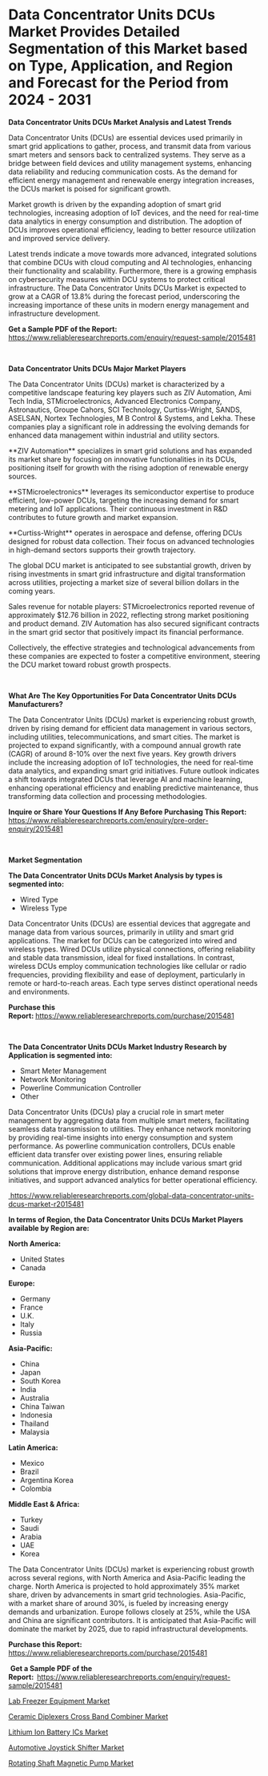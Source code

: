 <p><h1>Data Concentrator Units DCUs Market Provides Detailed Segmentation of this Market based on Type, Application, and Region and Forecast for the Period from 2024 - 2031</h1></p><p><strong>Data Concentrator Units DCUs Market Analysis and Latest Trends</strong></p>
<p><p>Data Concentrator Units (DCUs) are essential devices used primarily in smart grid applications to gather, process, and transmit data from various smart meters and sensors back to centralized systems. They serve as a bridge between field devices and utility management systems, enhancing data reliability and reducing communication costs. As the demand for efficient energy management and renewable energy integration increases, the DCUs market is poised for significant growth.</p><p>Market growth is driven by the expanding adoption of smart grid technologies, increasing adoption of IoT devices, and the need for real-time data analytics in energy consumption and distribution. The adoption of DCUs improves operational efficiency, leading to better resource utilization and improved service delivery. </p><p>Latest trends indicate a move towards more advanced, integrated solutions that combine DCUs with cloud computing and AI technologies, enhancing their functionality and scalability. Furthermore, there is a growing emphasis on cybersecurity measures within DCU systems to protect critical infrastructure. The Data Concentrator Units DCUs Market is expected to grow at a CAGR of 13.8% during the forecast period, underscoring the increasing importance of these units in modern energy management and infrastructure development.</p></p>
<p><strong>Get a Sample PDF of the Report:&nbsp;</strong> <a href="https://www.reliableresearchreports.com/enquiry/request-sample/2015481?utm_campaign=121&utm_medium=2&utm_source=Github&utm_content=ia&utm_term=27102024&utm_id=data-concentrator-units-dcus">https://www.reliableresearchreports.com/enquiry/request-sample/2015481</a></p>
<p>&nbsp;</p>
<p><strong>Data Concentrator Units DCUs Major Market Players</strong></p>
<p><p>The Data Concentrator Units (DCUs) market is characterized by a competitive landscape featuring key players such as ZIV Automation, Ami Tech India, STMicroelectronics, Advanced Electronics Company, Astronautics, Groupe Cahors, SCI Technology, Curtiss-Wright, SANDS, ASELSAN, Nortex Technologies, M B Control & Systems, and Lekha. These companies play a significant role in addressing the evolving demands for enhanced data management within industrial and utility sectors.</p><p>**ZIV Automation** specializes in smart grid solutions and has expanded its market share by focusing on innovative functionalities in its DCUs, positioning itself for growth with the rising adoption of renewable energy sources. </p><p>**STMicroelectronics** leverages its semiconductor expertise to produce efficient, low-power DCUs, targeting the increasing demand for smart metering and IoT applications. Their continuous investment in R&D contributes to future growth and market expansion.</p><p>**Curtiss-Wright** operates in aerospace and defense, offering DCUs designed for robust data collection. Their focus on advanced technologies in high-demand sectors supports their growth trajectory.</p><p>The global DCU market is anticipated to see substantial growth, driven by rising investments in smart grid infrastructure and digital transformation across utilities, projecting a market size of several billion dollars in the coming years. </p><p>Sales revenue for notable players: STMicroelectronics reported revenue of approximately $12.76 billion in 2022, reflecting strong market positioning and product demand. ZIV Automation has also secured significant contracts in the smart grid sector that positively impact its financial performance.</p><p>Collectively, the effective strategies and technological advancements from these companies are expected to foster a competitive environment, steering the DCU market toward robust growth prospects.</p></p>
<p>&nbsp;</p>
<p><strong>What Are The Key Opportunities For Data Concentrator Units DCUs Manufacturers?</strong></p>
<p><p>The Data Concentrator Units (DCUs) market is experiencing robust growth, driven by rising demand for efficient data management in various sectors, including utilities, telecommunications, and smart cities. The market is projected to expand significantly, with a compound annual growth rate (CAGR) of around 8-10% over the next five years. Key growth drivers include the increasing adoption of IoT technologies, the need for real-time data analytics, and expanding smart grid initiatives. Future outlook indicates a shift towards integrated DCUs that leverage AI and machine learning, enhancing operational efficiency and enabling predictive maintenance, thus transforming data collection and processing methodologies.</p></p>
<p><strong>Inquire or Share Your Questions If Any Before Purchasing This Report:</strong> <a href="https://www.reliableresearchreports.com/enquiry/pre-order-enquiry/2015481?utm_campaign=121&utm_medium=2&utm_source=Github&utm_content=ia&utm_term=27102024&utm_id=data-concentrator-units-dcus">https://www.reliableresearchreports.com/enquiry/pre-order-enquiry/2015481</a></p>
<p>&nbsp;</p>
<p><strong>Market Segmentation</strong></p>
<p><strong>The Data Concentrator Units DCUs Market Analysis by types is segmented into:</strong></p>
<p><ul><li>Wired Type</li><li>Wireless Type</li></ul></p>
<p><p>Data Concentrator Units (DCUs) are essential devices that aggregate and manage data from various sources, primarily in utility and smart grid applications. The market for DCUs can be categorized into wired and wireless types. Wired DCUs utilize physical connections, offering reliability and stable data transmission, ideal for fixed installations. In contrast, wireless DCUs employ communication technologies like cellular or radio frequencies, providing flexibility and ease of deployment, particularly in remote or hard-to-reach areas. Each type serves distinct operational needs and environments.</p></p>
<p><strong>Purchase this Report:&nbsp;</strong><a href="https://www.reliableresearchreports.com/purchase/2015481?utm_campaign=121&utm_medium=2&utm_source=Github&utm_content=ia&utm_term=27102024&utm_id=data-concentrator-units-dcus">https://www.reliableresearchreports.com/purchase/2015481</a></p>
<p>&nbsp;</p>
<p><strong>The Data Concentrator Units DCUs Market Industry Research by Application is segmented into:</strong></p>
<p><ul><li>Smart Meter Management</li><li>Network Monitoring</li><li>Powerline Communication Controller</li><li>Other</li></ul></p>
<p><p>Data Concentrator Units (DCUs) play a crucial role in smart meter management by aggregating data from multiple smart meters, facilitating seamless data transmission to utilities. They enhance network monitoring by providing real-time insights into energy consumption and system performance. As powerline communication controllers, DCUs enable efficient data transfer over existing power lines, ensuring reliable communication. Additional applications may include various smart grid solutions that improve energy distribution, enhance demand response initiatives, and support advanced analytics for better operational efficiency.</p></p>
<p><a href="https://www.reliableresearchreports.com/global-data-concentrator-units-dcus-market-r2015481?utm_campaign=121&utm_medium=2&utm_source=Github&utm_content=ia&utm_term=27102024&utm_id=data-concentrator-units-dcus">&nbsp;https://www.reliableresearchreports.com/global-data-concentrator-units-dcus-market-r2015481</a></p>
<p><strong>In terms of Region, the Data Concentrator Units DCUs Market Players available by Region are:</strong></p>
<p>
    <p> <strong> North America: </strong>
        <ul>
            <li>United States</li>
            <li>Canada</li>
        </ul>
        </p> 
    <p> <strong> Europe: </strong>
        <ul>
            <li>Germany</li>
            <li>France</li>
            <li>U.K.</li>
            <li>Italy</li>
            <li>Russia</li>
        </ul>
        </p> 
    <p> <strong> Asia-Pacific: </strong>
        <ul>
            <li>China</li>
            <li>Japan</li>
            <li>South Korea</li>
            <li>India</li>
            <li>Australia</li>
            <li>China Taiwan</li>
            <li>Indonesia</li>
            <li>Thailand</li>
            <li>Malaysia</li>
        </ul>
        </p> 
    <p> <strong> Latin America: </strong>
        <ul>
            <li>Mexico</li>
            <li>Brazil</li>
            <li>Argentina Korea</li>
            <li>Colombia</li>
        </ul>
        </p> 
    <p> <strong> Middle East & Africa: </strong>
        <ul>
            <li>Turkey</li>
            <li>Saudi</li>
            <li>Arabia</li>
            <li>UAE</li>
            <li>Korea</li>
        </ul>
    </p>
    </p>
<p><p>The Data Concentrator Units (DCUs) market is experiencing robust growth across several regions, with North America and Asia-Pacific leading the charge. North America is projected to hold approximately 35% market share, driven by advancements in smart grid technologies. Asia-Pacific, with a market share of around 30%, is fueled by increasing energy demands and urbanization. Europe follows closely at 25%, while the USA and China are significant contributors. It is anticipated that Asia-Pacific will dominate the market by 2025, due to rapid infrastructural developments.</p></p>
<p><strong>Purchase this Report: </strong><a href="https://www.reliableresearchreports.com/purchase/2015481?utm_campaign=121&utm_medium=2&utm_source=Github&utm_content=ia&utm_term=27102024&utm_id=data-concentrator-units-dcus">https://www.reliableresearchreports.com/purchase/2015481</a></p>
<p>&nbsp;<strong>Get a Sample PDF of the Report:&nbsp;&nbsp;</strong><a href="https://www.reliableresearchreports.com/enquiry/request-sample/2015481?utm_campaign=121&utm_medium=2&utm_source=Github&utm_content=ia&utm_term=27102024&utm_id=data-concentrator-units-dcus">https://www.reliableresearchreports.com/enquiry/request-sample/2015481</a></p>
<p><strong></strong></p>
<p><p><a href="https://www.linkedin.com/pulse/analyzing-global-lab-freezer-equipment-market-growth-prospects-emmse?utm_campaign=121&utm_medium=2&utm_source=Github&utm_content=ia&utm_term=27102024&utm_id=data-concentrator-units-dcus">Lab Freezer Equipment Market</a></p><p><a href="https://github.com/WayneGriffin411/Market-Research-Report-List-1/blob/main/ceramic-diplexers-cross-band-combiner-market.md?utm_campaign=121&utm_medium=2&utm_source=Github&utm_content=ia&utm_term=27102024&utm_id=data-concentrator-units-dcus">Ceramic Diplexers Cross Band Combiner Market</a></p><p><a href="https://github.com/lambertr3e8v/Market-Research-Report-List-1/blob/main/lithium-ion-battery-ics-market.md?utm_campaign=121&utm_medium=2&utm_source=Github&utm_content=ia&utm_term=27102024&utm_id=data-concentrator-units-dcus">Lithium Ion Battery ICs Market</a></p><p><a href="https://www.linkedin.com/pulse/charting-future-comprehensive-analysis-global-automotive-joystick-ooc5e?utm_campaign=121&utm_medium=2&utm_source=Github&utm_content=ia&utm_term=27102024&utm_id=data-concentrator-units-dcus">Automotive Joystick Shifter Market</a></p><p><a href="https://issuu.com/reportprime-2/docs/rotating-shaft-magnetic-pump-market_fde5bd7e0d3c5a?utm_campaign=121&utm_medium=2&utm_source=Github&utm_content=ia&utm_term=27102024&utm_id=data-concentrator-units-dcus">Rotating Shaft Magnetic Pump Market</a></p></p>